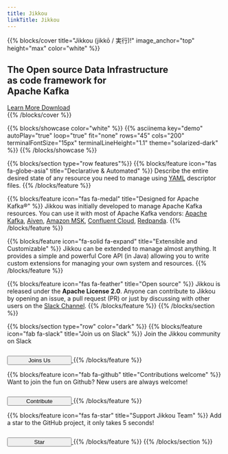 ```yaml
---
title: Jikkou
linkTitle: Jikkou
---
```


<script>
$(function () {
  count = 0;
  wordsArray = ["Apache Kafka", "Everything", "________?"];
  setInterval(function () {
    count++;
    $("#hero-title-end").fadeOut(400, function () {
      $(this).text(wordsArray[count % wordsArray.length]).fadeIn(400);
    });
  }, 2000);
});
</script>

{{% blocks/cover title="Jikkou (jikkō / 実行)!" image_anchor="top" height="max" color="white" %}}
<div class="mx-auto">
	<h2 class="hero-title mb-5">The <span class="text-light">Open source</span> Data Infrastructure <br /> as code framework for <br /><span id="hero-title-end" class="hero-end">Apache Kafka</span></h2>
	<a class="btn btn-lg btn-secondary mx-4" href="">
        Learn More <i class="fas fa-arrow-alt-circle-right ml-2"></i>
    </a>
	<a class="btn btn-lg btn-github mx-4" href="https://github.com/streamthoughts/jikkou">
		Download <i class="fab fa-github ml-2 "></i>
	</a>
</div>
{{% /blocks/cover %}}

{{% blocks/showcase color="white" %}}
{{% asciinema key="demo" autoPlay="true" loop="true" fit="none" rows="45" cols="200" terminalFontSize="15px" terminalLineHeight="1.1" theme="solarized-dark" %}}
{{% /blocks/showcase %}}

{{% blocks/section type="row features"%}}
{{% blocks/feature icon="fas fa-globe-asia" title="Declarative & Automated" %}}
Describe the entire desired state of any resource you need to manage using [YAML](https://yaml.org/) descriptor files.
{{% /blocks/feature %}}

{{% blocks/feature icon="fas fa-medal" title="Designed for Apache Kafka&reg;" %}}
Jikkou was initially developed to manage Apache Kafka resources. You can use it with most of Apache Kafka
vendors: [Apache Kafka](https://kafka.apache.org/), [Aiven](https://aiven.io/kafka), [Amazon MSK](https://aws.amazon.com/fr/msk/), [Confluent Cloud](https://www.confluent.io/confluent-cloud/), [Redpanda](https://redpanda.com/).
{{% /blocks/feature %}}

{{% blocks/feature icon="fa-solid fa-expand" title="Extensible and Customizable" %}}
Jikkou can be extended to manage almost anything. It provides a simple and powerful Core API (in Java) allowing you
to write custom extensions for managing your own system and resources.
{{% /blocks/feature %}}

{{% blocks/feature icon="fas fa-feather" title="Open source" %}}
Jikkou is released under the **Apache License 2.0**.
Anyone can contribute to Jikkou by opening an issue, a pull request (PR) or just by discussing with
other users on the [Slack Channel](https://join.slack.com/t/jikkou-io/shared_invite/zt-27c0pt61j-F10NN7d7ZEppQeMMyvy3VA).
{{% /blocks/feature %}}
{{% /blocks/section %}}

{{% blocks/section type="row" color="dark" %}}
{{% blocks/feature icon="fab fa-slack" title="Join us on Slack" %}}
Join the Jikkou community on Slack

<a class="text-white" href="https://join.slack.com/t/jikkou-io/shared_invite/zt-27c0pt61j-F10NN7d7ZEppQeMMyvy3VAy">
<button type="button" class="btn btn-github" style="width:150px; margin-top: 12px;">Joins Us</button>
</a>
{{% /blocks/feature %}}

{{% blocks/feature icon="fab fa-github" title="Contributions welcome" %}}
Want to join the fun on Github? New users are always welcome!

<a class="text-white" href="docs/contribution-guidelines/">
	<button type="button" class="btn btn-github" style="width:150px; margin-top: 12px;">Contribute</button>
</a>
{{% /blocks/feature %}}

{{% blocks/feature icon="fas fa-star" title="Support Jikkou Team" %}}
Add a star to the GitHub project, it only takes 5 seconds!

<a class="text-white" href="https://github.com/streamthoughts/jikkou">
	<button type="button" class="btn btn-github" style="width:150px; margin-top: 12px;">Star</button>
</a>
{{% /blocks/feature %}}
{{% /blocks/section %}}
